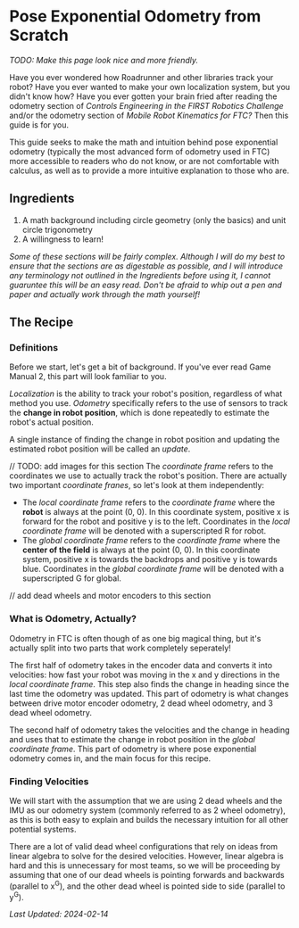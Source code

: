 # Pose Exponential Odometry from Scratch

*TODO: Make this page look nice and more friendly.*

Have you ever wondered how Roadrunner and other libraries track your robot? Have you ever wanted to make your own localization system, but you didn't know how? Have you ever gotten your brain fried after reading the odometry section of *Controls Engineering in the FIRST Robotics Challenge* and/or the odometry section of *Mobile Robot Kinematics for FTC?* Then this guide is for you.

This guide seeks to make the math and intuition behind pose exponential odometry (typically the most advanced form of odometry used in FTC) more accessible to readers who do not know, or are not comfortable with calculus, as well as to provide a more intuitive explanation to those who are.

## Ingredients

1. A math background including circle geometry (only the basics) and unit circle trigonometry
2. A willingness to learn!

*Some of these sections will be fairly complex. Although I will do my best to ensure that the sections are as digestable as possible, and I will introduce any terminology not outlined in the Ingredients before using it, I cannot guaruntee this will be an easy read. Don't be afraid to whip out a pen and paper and actually work through the math yourself!*

## The Recipe

### Definitions

Before we start, let's get a bit of background. If you've ever read Game Manual 2, this part will look familiar to you.

*Localization* is the ability to track your robot's position, regardless of what method you use.
*Odometry* specifically refers to the use of sensors to track the **change in robot position**, which is done repeatedly to estimate the robot's actual position.

A single instance of finding the change in robot position and updating the estimated robot position will be called an *update*.

// TODO: add images for this section
The *coordinate frame* refers to the coordinates we use to actually track the robot's position. There are actually two important *coordinate franes*, so let's look at them independently:
- The *local coordinate frame* refers to the *coordinate frame* where the **robot** is always at the point (0, 0). In this coordinate system, positive x is forward for the robot and positive y is to the left. Coordinates in the *local coordinate frame* will be denoted with a superscripted R for robot.
- The *global coordinate frame* refers to the *coordinate frame* where the **center of the field** is always at the point (0, 0). In this coordinate system, positive x is towards the backdrops and positive y is towards blue. Coordinates in the *global coordinate frame* will be denoted with a superscripted G for global.

// add dead wheels and motor encoders to this section

### What is Odometry, Actually?

Odometry in FTC is often though of as one big magical thing, but it's actually split into two parts that work completely seperately! 

The first half of odometry takes in the encoder data and converts it into velocities: how fast your robot was moving in the x and y directions in the *local coordinate frame*. This step also finds the change in heading since the last time the odometry was updated. This part of odometry is what changes between drive motor encoder odometry, 2 dead wheel odometry, and 3 dead wheel odometry.

The second half of odometry takes the velocities and the change in heading and uses that to estimate the change in robot position in the *global coordinate frame*. This part of odometry is where pose exponential odometry comes in, and the main focus for this recipe.

### Finding Velocities

We will start with the assumption that we are using 2 dead wheels and the IMU as our odometry system (commonly referred to as 2 wheel odometry), as this is both easy to explain and builds the necessary intuition for all other potential systems.

There are a lot of valid dead wheel configurations that rely on ideas from linear algebra to solve for the desired velocities. However, linear algebra is hard and this is unnecessary for most teams, so we will be proceeding by assuming that one of our dead wheels is pointing forwards and backwards (parallel to x<sup>G</sup>), and the other dead wheel is pointed side to side (parallel to y<sup>G</sup>).

*Last Updated: 2024-02-14*